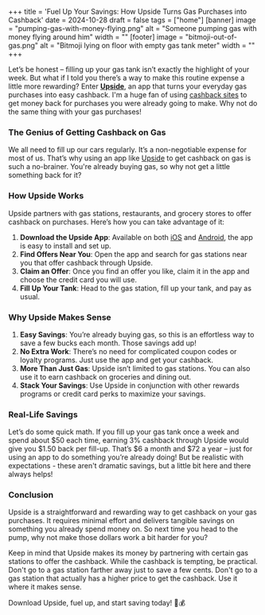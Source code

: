 +++
title = 'Fuel Up Your Savings: How Upside Turns Gas Purchases into Cashback'
date = 2024-10-28
draft = false
tags = ["home"]
[banner]
  image = "pumping-gas-with-money-flying.png"
  alt = "Someone pumping gas with money flying around him"
  width = ""
[footer]
  image = "bitmoji-out-of-gas.png"
  alt = "Bitmoji lying on floor with empty gas tank meter"
  width = ""
+++

Let’s be honest – filling up your gas tank isn’t exactly the highlight of your week. But what if I told you there’s a way to make this routine expense a little more rewarding? Enter [**Upside**](https://www.upside.com/), an app that turns your everyday gas purchases into easy cashback. I'm a huge fan of using [cashback sites](/posts/2024/10/use-cashback-sites-for-extra-savings) to get money back for purchases you were already going to make. Why not do the same thing with your gas purchases!

### The Genius of Getting Cashback on Gas

We all need to fill up our cars regularly. It’s a non-negotiable expense for most of us. That’s why using an app like [Upside](https://www.upside.com/) to get cashback on gas is such a no-brainer. You're already buying gas, so why not get a little something back for it?

### How Upside Works

Upside partners with gas stations, restaurants, and grocery stores to offer cashback on purchases. Here’s how you can take advantage of it:

1. **Download the Upside App**: Available on both [iOS](https://apps.apple.com/us/app/upside-cash-back-gas-food/id1099997174) and [Android](https://play.google.com/store/apps/details?id=com.upside.consumer.android), the app is easy to install and set up.
2. **Find Offers Near You**: Open the app and search for gas stations near you that offer cashback through Upside.
3. **Claim an Offer**: Once you find an offer you like, claim it in the app and choose the credit card you will use.
4. **Fill Up Your Tank**: Head to the gas station, fill up your tank, and pay as usual.

### Why Upside Makes Sense

1. **Easy Savings**: You’re already buying gas, so this is an effortless way to save a few bucks each month. Those savings add up!
2. **No Extra Work**: There’s no need for complicated coupon codes or loyalty programs. Just use the app and get your cashback.
3. **More Than Just Gas**: Upside isn’t limited to gas stations. You can also use it to earn cashback on groceries and dining out.
4. **Stack Your Savings**: Use Upside in conjunction with other rewards programs or credit card perks to maximize your savings.

### Real-Life Savings

Let’s do some quick math. If you fill up your gas tank once a week and spend about $50 each time, earning 3% cashback through Upside would give you $1.50 back per fill-up. That’s $6 a month and $72 a year – just for using an app to do something you’re already doing! But be realistic with expectations - these aren't dramatic savings, but a little bit here and there always helps!

### Conclusion

Upside is a straightforward and rewarding way to get cashback on your gas purchases. It requires minimal effort and delivers tangible savings on something you already spend money on. So next time you head to the pump, why not make those dollars work a bit harder for you?

Keep in mind that Upside makes its money by partnering with certain gas stations to offer the cashback. While the cashback is tempting, be practical. Don't go to a gas station farther away just to save a few cents. Don't go to a gas station that actually has a higher price to get the cashback. Use it where it makes sense.

Download Upside, fuel up, and start saving today! 🚗💰

